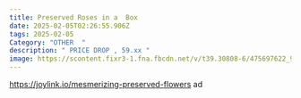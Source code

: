```yaml
---
title: Preserved Roses in a  Box
date: 2025-02-05T02:26:55.906Z
tags: 2025-02-05
Category: "OTHER  "
description: " PRICE DROP , 59.xx "
image: https://scontent.fixr3-1.fna.fbcdn.net/v/t39.30808-6/475697622_9707872225903457_7279941569280415101_n.jpg?_nc_cat=107&ccb=1-7&_nc_sid=aa7b47&_nc_ohc=tdHdDx5YqOMQ7kNvgGxvyMi&_nc_oc=AdjB118Fr5v32Br-vsqYUQmfdxxkLgNlg_rvq_BvmcOhYRZNvR5al35Qu2yeRFJBMuNd_ZxRdLlqlrsw03ol-ZUq&_nc_zt=23&_nc_ht=scontent.fixr3-1.fna&_nc_gid=AFGilGOzNM8gUvrF2Ajwm_0&oh=00_AYAW1zT1y2IPzHEVB3EOolUrBMfV6430YVZE1wGL-iKaPw&oe=67A88664
---
```

https://joylink.io/mesmerizing-preserved-flowers   ad